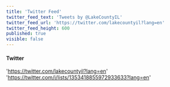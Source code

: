 ```yaml
---
title: 'Twitter Feed'
twitter_feed_text: 'Tweets by @LakeCountyIL'
twitter_feed_url: 'https://twitter.com/lakecountyil?lang=en'
twitter_feed_height: 600
published: true
visible: false
---
```


#### Twitter
'https://twitter.com/lakecountyil?lang=en'
'https://twitter.com/i/lists/1353418855972933633?lang=en'
